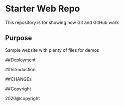# Starter Web Repo

This repository is for showing how Git and GitHub work

## Purpose

Sample website with plenty of files for demos

##Deployment

##Introduction

##CHANGEs

##Copyright

2020@copyright
